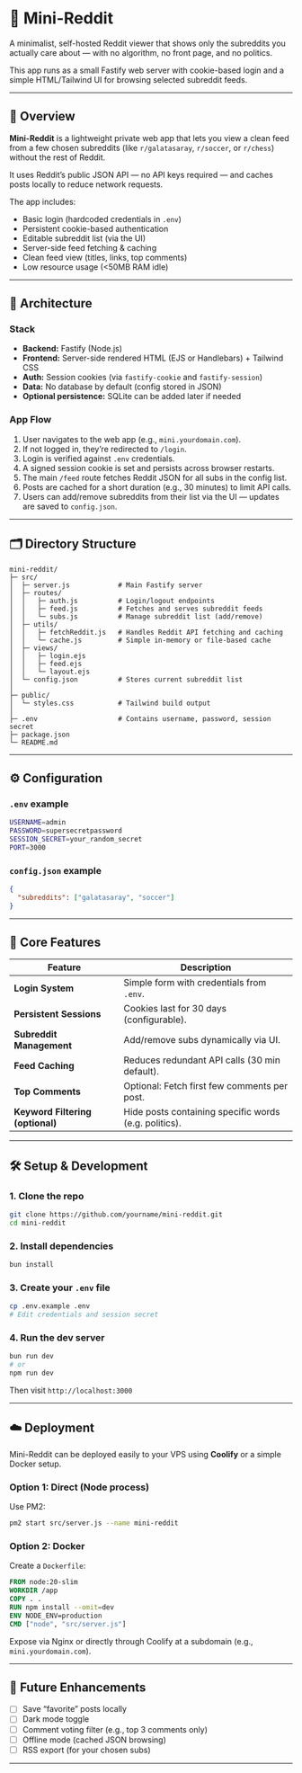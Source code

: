 # 🧠 Mini-Reddit

A minimalist, self-hosted Reddit viewer that shows only the subreddits you actually care about — with no algorithm, no front page, and no politics.

This app runs as a small Fastify web server with cookie-based login and a simple HTML/Tailwind UI for browsing selected subreddit feeds.

---

## 🚀 Overview

**Mini-Reddit** is a lightweight private web app that lets you view a clean feed from a few chosen subreddits (like `r/galatasaray`, `r/soccer`, or `r/chess`) without the rest of Reddit.

It uses Reddit’s public JSON API — no API keys required — and caches posts locally to reduce network requests.

The app includes:

* Basic login (hardcoded credentials in `.env`)
* Persistent cookie-based authentication
* Editable subreddit list (via the UI)
* Server-side feed fetching & caching
* Clean feed view (titles, links, top comments)
* Low resource usage (<50MB RAM idle)

---

## 🤩 Architecture

### **Stack**

* **Backend:** Fastify (Node.js)
* **Frontend:** Server-side rendered HTML (EJS or Handlebars) + Tailwind CSS
* **Auth:** Session cookies (via `fastify-cookie` and `fastify-session`)
* **Data:** No database by default (config stored in JSON)
* **Optional persistence:** SQLite can be added later if needed

### **App Flow**

1. User navigates to the web app (e.g., `mini.yourdomain.com`).
2. If not logged in, they’re redirected to `/login`.
3. Login is verified against `.env` credentials.
4. A signed session cookie is set and persists across browser restarts.
5. The main `/feed` route fetches Reddit JSON for all subs in the config list.
6. Posts are cached for a short duration (e.g., 30 minutes) to limit API calls.
7. Users can add/remove subreddits from their list via the UI — updates are saved to `config.json`.

---

## 🗂 Directory Structure

```
mini-reddit/
├─ src/
│  ├─ server.js            # Main Fastify server
│  ├─ routes/
│  │   ├─ auth.js          # Login/logout endpoints
│  │   ├─ feed.js          # Fetches and serves subreddit feeds
│  │   └─ subs.js          # Manage subreddit list (add/remove)
│  ├─ utils/
│  │   ├─ fetchReddit.js   # Handles Reddit API fetching and caching
│  │   └─ cache.js         # Simple in-memory or file-based cache
│  ├─ views/
│  │   ├─ login.ejs
│  │   ├─ feed.ejs
│  │   └─ layout.ejs
│  └─ config.json          # Stores current subreddit list
│
├─ public/
│  └─ styles.css           # Tailwind build output
│
├─ .env                    # Contains username, password, session secret
├─ package.json
└─ README.md
```

---

## ⚙️ Configuration

### `.env` example

```bash
USERNAME=admin
PASSWORD=supersecretpassword
SESSION_SECRET=your_random_secret
PORT=3000
```

### `config.json` example

```json
{
  "subreddits": ["galatasaray", "soccer"]
}
```

---

## 🧠 Core Features

| Feature                          | Description                                           |
| -------------------------------- | ----------------------------------------------------- |
| **Login System**                 | Simple form with credentials from `.env`.             |
| **Persistent Sessions**          | Cookies last for 30 days (configurable).              |
| **Subreddit Management**         | Add/remove subs dynamically via UI.                   |
| **Feed Caching**                 | Reduces redundant API calls (30 min default).         |
| **Top Comments**                 | Optional: Fetch first few comments per post.          |
| **Keyword Filtering (optional)** | Hide posts containing specific words (e.g. politics). |

---

## 🛠 Setup & Development

### 1. Clone the repo

```bash
git clone https://github.com/yourname/mini-reddit.git
cd mini-reddit
```

### 2. Install dependencies

```bash
bun install
```

### 3. Create your `.env` file

```bash
cp .env.example .env
# Edit credentials and session secret
```

### 4. Run the dev server

```bash
bun run dev
# or
npm run dev
```

Then visit `http://localhost:3000`

---

## ☁️ Deployment

Mini-Reddit can be deployed easily to your VPS using **Coolify** or a simple Docker setup.

### **Option 1: Direct (Node process)**

Use PM2:

```bash
pm2 start src/server.js --name mini-reddit
```

### **Option 2: Docker**

Create a `Dockerfile`:

```dockerfile
FROM node:20-slim
WORKDIR /app
COPY . .
RUN npm install --omit=dev
ENV NODE_ENV=production
CMD ["node", "src/server.js"]
```

Expose via Nginx or directly through Coolify at a subdomain (e.g., `mini.yourdomain.com`).

---

## 🧪 Future Enhancements

* [ ] Save “favorite” posts locally
* [ ] Dark mode toggle
* [ ] Comment voting filter (e.g., top 3 comments only)
* [ ] Offline mode (cached JSON browsing)
* [ ] RSS export (for your chosen subs)

---